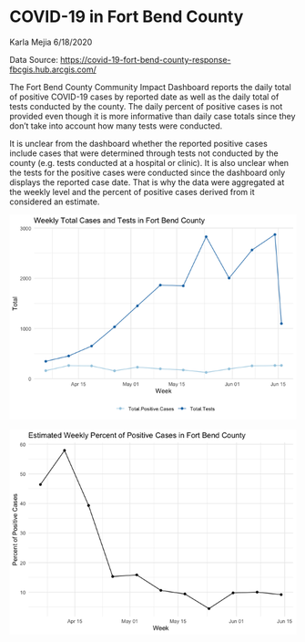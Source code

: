 COVID-19 in Fort Bend County
================
Karla Mejia
6/18/2020

Data Source:
<https://covid-19-fort-bend-county-response-fbcgis.hub.arcgis.com/>

The Fort Bend County Community Impact Dashboard reports the daily total
of positive COVID-19 cases by reported date as well as the daily total
of tests conducted by the county. The daily percent of positive cases is
not provided even though it is more informative than daily case totals
since they don’t take into account how many tests were conducted.

It is unclear from the dashboard whether the reported positive cases
include cases that were determined through tests not conducted by the
county (e.g. tests conducted at a hospital or clinic). It is also
unclear when the tests for the positive cases were conducted since the
dashboard only displays the reported case date. That is why the data
were aggregated at the weekly level and the percent of positive cases
derived from it considered an estimate.

![](COVID_FB_files/figure-gfm/raw%20totals-1.png)<!-- -->

![](COVID_FB_files/figure-gfm/plot-1.png)<!-- -->
